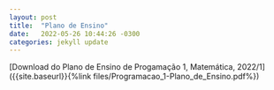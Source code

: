 ```yaml
---
layout: post
title:  "Plano de Ensino"
date:   2022-05-26 10:44:26 -0300
categories: jekyll update
---
```


[Download do Plano de Ensino de Progamação 1, Matemática, 2022/1]({{site.baseurl}}{%link files/Programacao_1-Plano_de_Ensino.pdf%})
